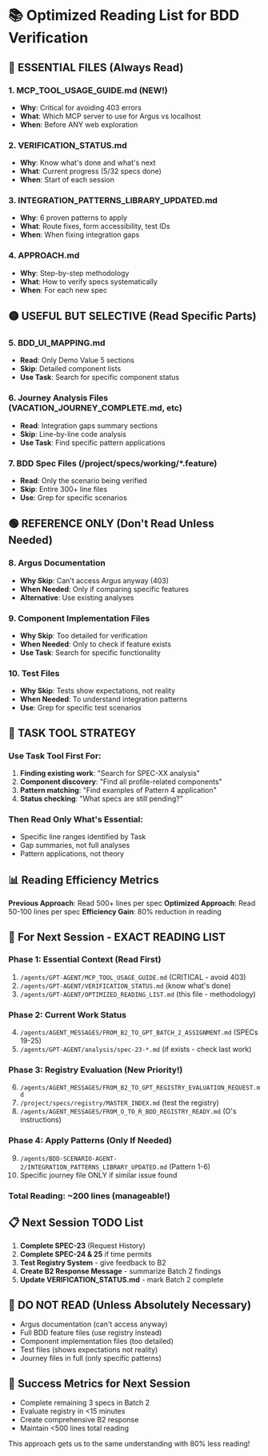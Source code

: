 # 📚 Optimized Reading List for BDD Verification

## 🔴 ESSENTIAL FILES (Always Read)

### 1. MCP_TOOL_USAGE_GUIDE.md (NEW!)
- **Why**: Critical for avoiding 403 errors
- **What**: Which MCP server to use for Argus vs localhost
- **When**: Before ANY web exploration

### 2. VERIFICATION_STATUS.md 
- **Why**: Know what's done and what's next
- **What**: Current progress (5/32 specs done)
- **When**: Start of each session

### 3. INTEGRATION_PATTERNS_LIBRARY_UPDATED.md
- **Why**: 6 proven patterns to apply
- **What**: Route fixes, form accessibility, test IDs
- **When**: When fixing integration gaps

### 4. APPROACH.md
- **Why**: Step-by-step methodology
- **What**: How to verify specs systematically
- **When**: For each new spec

## 🟡 USEFUL BUT SELECTIVE (Read Specific Parts)

### 5. BDD_UI_MAPPING.md
- **Read**: Only Demo Value 5 sections
- **Skip**: Detailed component lists
- **Use Task**: Search for specific component status

### 6. Journey Analysis Files (VACATION_JOURNEY_COMPLETE.md, etc)
- **Read**: Integration gaps summary sections
- **Skip**: Line-by-line code analysis
- **Use Task**: Find specific pattern applications

### 7. BDD Spec Files (/project/specs/working/*.feature)
- **Read**: Only the scenario being verified
- **Skip**: Entire 300+ line files
- **Use**: Grep for specific scenarios

## 🟢 REFERENCE ONLY (Don't Read Unless Needed)

### 8. Argus Documentation
- **Why Skip**: Can't access Argus anyway (403)
- **When Needed**: Only if comparing specific features
- **Alternative**: Use existing analyses

### 9. Component Implementation Files
- **Why Skip**: Too detailed for verification
- **When Needed**: Only to check if feature exists
- **Use Task**: Search for specific functionality

### 10. Test Files
- **Why Skip**: Tests show expectations, not reality
- **When Needed**: To understand integration patterns
- **Use**: Grep for specific test scenarios

## 🔵 TASK TOOL STRATEGY

### Use Task Tool First For:
1. **Finding existing work**: "Search for SPEC-XX analysis"
2. **Component discovery**: "Find all profile-related components"
3. **Pattern matching**: "Find examples of Pattern 4 application"
4. **Status checking**: "What specs are still pending?"

### Then Read Only What's Essential:
- Specific line ranges identified by Task
- Gap summaries, not full analyses
- Pattern applications, not theory

## 📊 Reading Efficiency Metrics

**Previous Approach**: Read 500+ lines per spec
**Optimized Approach**: Read 50-100 lines per spec
**Efficiency Gain**: 80% reduction in reading

## 🎯 For Next Session - EXACT READING LIST

### Phase 1: Essential Context (Read First)
1. `/agents/GPT-AGENT/MCP_TOOL_USAGE_GUIDE.md` (CRITICAL - avoid 403)
2. `/agents/GPT-AGENT/VERIFICATION_STATUS.md` (know what's done)
3. `/agents/GPT-AGENT/OPTIMIZED_READING_LIST.md` (this file - methodology)

### Phase 2: Current Work Status
4. `/agents/AGENT_MESSAGES/FROM_B2_TO_GPT_BATCH_2_ASSIGNMENT.md` (SPECs 19-25)
5. `/agents/GPT-AGENT/analysis/spec-23-*.md` (if exists - check last work)

### Phase 3: Registry Evaluation (New Priority!)
6. `/agents/AGENT_MESSAGES/FROM_B2_TO_GPT_REGISTRY_EVALUATION_REQUEST.md`
7. `/project/specs/registry/MASTER_INDEX.md` (test the registry)
8. `/agents/AGENT_MESSAGES/FROM_O_TO_R_BDD_REGISTRY_READY.md` (O's instructions)

### Phase 4: Apply Patterns (Only If Needed)
9. `/agents/BDD-SCENARIO-AGENT-2/INTEGRATION_PATTERNS_LIBRARY_UPDATED.md` (Pattern 1-6)
10. Specific journey file ONLY if similar issue found

### Total Reading: ~200 lines (manageable!)

## 📋 Next Session TODO List

1. **Complete SPEC-23** (Request History)
2. **Complete SPEC-24 & 25** if time permits
3. **Test Registry System** - give feedback to B2
4. **Create B2 Response Message** - summarize Batch 2 findings
5. **Update VERIFICATION_STATUS.md** - mark Batch 2 complete

## 🚨 DO NOT READ (Unless Absolutely Necessary)
- Argus documentation (can't access anyway)
- Full BDD feature files (use registry instead)
- Component implementation files (too detailed)
- Test files (shows expectations not reality)
- Journey files in full (only specific patterns)

## 🎯 Success Metrics for Next Session
- Complete remaining 3 specs in Batch 2
- Evaluate registry in <15 minutes
- Create comprehensive B2 response
- Maintain <500 lines total reading

This approach gets us to the same understanding with 80% less reading!